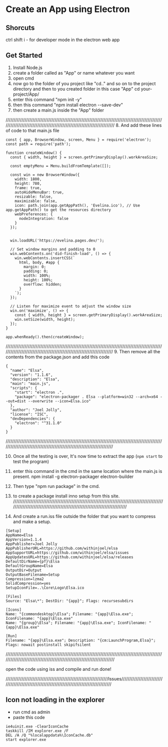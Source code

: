 # Create an App using Electron 

## Shorcuts
ctrl shift i - for developer mode in the electron web app

## Get Started
1. Install Node.js
2. create a folder called as "App" or name whatever you want
3. open cmd
4. now go to the folder of you project like "cd.." and so on to the project directory and then to you created folder in this case "App"
cd your-project/App/
5. enter this command "npm init -y"
6. then this command "npm install electron --save-dev"
7. then create a main.js inside the "App" folder

////////////////////////////////////////////////////////////////////////////////////////////////////////////////////////////////////////////////////////////////////////
8. And add these lines of code to that main.js file
```
const { app, BrowserWindow, screen, Menu } = require('electron');
const path = require('path');

function createWindow() {
  const { width, height } = screen.getPrimaryDisplay().workAreaSize;

  const emptyMenu = Menu.buildFromTemplate([]);

  const win = new BrowserWindow({
    width: 1800,
    height: 780,
    frame: true,
    autoHideMenuBar: true,
    resizable: false,
    maximizable: false,
    icon: path.join(app.getAppPath(), 'Evelina.ico'), // Use app.getAppPath() to get the resources directory
    webPreferences: {
      nodeIntegration: false
    }
  });
  

  win.loadURL('https://evelina.pages.dev/');

  // Set window margins and padding to 0
  win.webContents.on('did-finish-load', () => {
    win.webContents.insertCSS(`
      html, body, #app {
        margin: 0;
        padding: 0;
        width: 100%;
        height: 100%;
        overflow: hidden;
      }
    `);
  });

  // Listen for maximize event to adjust the window size
  win.on('maximize', () => {
    const { width, height } = screen.getPrimaryDisplay().workAreaSize;
    win.setSize(width, height);
  });
}

app.whenReady().then(createWindow);
```
///////////////////////////////////////////////////////////////////////////////////////////////////////////////////////////////////////////////////////////////////////
9. Then remove all the contents from the package.json and add this code 
```
{
  "name": "Elsa",
  "version": "1.1.6",
  "description": "Elsa",
  "main": "main.js",
  "scripts": {
    "start": "electron .",
    "package": "electron-packager . Elsa --platform=win32 --arch=x64 --out=dist --overwrite --icon=Elsa.ico"
  },
  "author": "Joel Jolly",
  "license": "ISC",
  "devDependencies": {
    "electron": "^31.1.0"
  }
}
```
///////////////////////////////////////////////////////////////////////////////////////////////////////////////////////////////////////////////////////////////////////

10. Once all the testing is over, It's now time to extract the app (`npm start` to test the program)
11. enter this command in the cmd in the same location where the main.js is present.
npm install -g electron-packager electron-builder

12. Then type "npm run package" in the cmd.

13. to create a package install inno setup from this site.
///////////////////////////////////////////////////////////////////////////////////////////////////////////////////////////////////////////////////////////////////////
14. And create a run.iss file outside the folder that you want to compress and make a setup.
```
[Setup]
AppName=Elsa
AppVersion=1.1.4
AppPublisher=Joel Jolly
AppPublisherURL=https://github.com/withinjoel/elsa
AppSupportURL=https://github.com/withinjoel/elsa/issues
AppUpdatesURL=https://github.com/withinjoel/elsa/releases
DefaultDirName={pf}\Elsa
DefaultGroupName=Elsa
OutputDir=Output
OutputBaseFilename=Setup
Compression=lzma2
SolidCompression=yes
SetupIconFile=..\Core\Logo\Elsa.ico

[Files]
Source: "Elsa\*"; DestDir: "{app}"; Flags: recursesubdirs

[Icons]
Name: "{commondesktop}\Elsa"; Filename: "{app}\Elsa.exe"; IconFilename: "{app}\Elsa.exe"
Name: "{group}\Elsa"; Filename: "{app}\Elsa.exe"; IconFilename: "{app}\Elsa.exe"

[Run]
Filename: "{app}\Elsa.exe"; Description: "{cm:LaunchProgram,Elsa}"; Flags: nowait postinstall skipifsilent
```
////////////////////////////////////////////////////////////////////////////////////////////////////////////////////////////////////////////////////////////////////////

open the code using iss and compile and run 
done!





/////////////////////////////////////////////////////////////////Issues/////////////////////////////////////////////////////////////////////////////////////////////
## Icon not loading in the explorer
* run cmd as admin
* paste this code 
```
ie4uinit.exe -ClearIconCache
taskkill /IM explorer.exe /F
DEL /A /Q "%localappdata%\IconCache.db"
start explorer.exe
```
